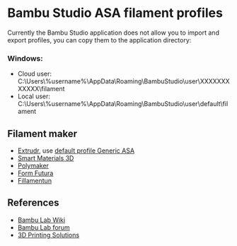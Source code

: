 # Bambu Studio ASA filament profiles
Currently the Bambu Studio application does not allow you to import and export profiles, you can copy them to the application directory:

### Windows:
* Cloud user: C:\Users\\%username%\AppData\Roaming\BambuStudio\user\XXXXXXXXXXXX\filament
* Local user: C:\Users\\%username%\AppData\Roaming\BambuStudio\user\default\filament

## Filament maker
* [Extrudr](https://www.extrudr.com/en/products/catalogue/?material=139), use [default profile Generic ASA](https://drive.google.com/drive/folders/19BNALPhnhwk5Jn3uk0v1VfVKf5aEAyj6)
* [Smart Materials 3D](https://www.smartmaterials3d.com/asa)
* [Polymaker](https://us.polymaker.com/products/polylite-asa?_pos=1&_sid=8bc739e8c&_ss=r)
* [Form Futura](https://formfutura.com/product/apollox/)
* [Fillamentun](https://fillamentum.com/collections/asa-filament/)

## References
* [Bambu Lab Wiki](https://wiki.bambulab.com/en/x1/manual/compatibility-and-parameter-settings-of-filaments)
* [Bambu Lab forum](https://forum.bambulab.com/t/asa-printing/4391/4)
* [3D Printing Solutions](https://www.3dprintingsolutions.com.au/User-Guides/how-to-3d-print-asa-filament)
